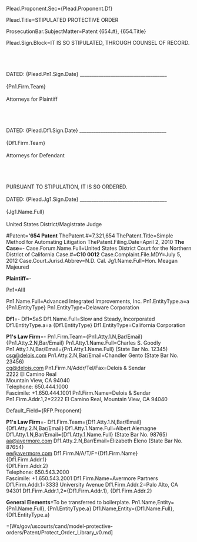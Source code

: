 Plead.Proponent.Sec={Plead.Proponent.Df}

Plead.Title=STIPULATED PROTECTIVE ORDER

ProsecutionBar.SubjectMatter=Patent {654.#}, {654.Title}

Plead.Sign.Block=IT IS SO STIPULATED, THROUGH COUNSEL OF RECORD.<br><br><br><br><br>DATED: {Plead.Pn1.Sign.Date} _____________________________________<br><br>{Pn1.Firm.Team}<br><br>Attorneys for Plaintiff<br><br><br><br><br>DATED: {Plead.Df1.Sign.Date}  _____________________________________<br><br>{Df1.Firm.Team}<br><br>Attorneys for Defendant<br><br><br><br><br>PURSUANT TO STIPULATION, IT IS SO ORDERED.<br><br>DATED: {Plead.Jg1.Sign.Date}  _____________________________________<br><br>{Jg1.Name.Full}<br><br>United States District/Magistrate Judge

#Patent=<b>'654 Patent</b>
ThePatent.#=7,321,654
ThePatent.Title=Simple Method for Automating Litigation
ThePatent.Filing.Date=April 2, 2010
<b>The Case</b>=-
Case.Forum.Name.Full=United States District Court for the Northern District of California
Case.#=<b>C10 0012</b>
Case.Complaint.File.MDY=July 5, 2012
Case.Court.Jurisd.Abbrev=N.D. Cal.
Jg1.Name.Full=Hon. Meagan Majeured

<b>Plaintiff</b>=-

Pn1=AIII

Pn1.Name.Full=Advanced Integrated Improvements, Inc.
Pn1.EntityType.a=a {Pn1.EntityType}
Pn1.EntityType=Delaware Corporation

<b>Df1</b>=-
Df1=SaS
Df1.Name.Full=Slow and Steady, Incorporated
Df1.EntityType.a=a {Df1.EntityType}
Df1.EntityType=California Corporation

<b>P1's Law Firm</b>=-
Pn1.Firm.Team={Pn1.Atty.1.N,Bar/Email}<br>{Pn1.Atty.2.N,Bar/Email}
Pn1.Atty.1.Name.Full=Charles S. Goodly
Pn1.Atty.1.N,Bar/Email={Pn1.Atty.1.Name.Full} (State Bar No. 12345)<br>csg@delois.com
Pn1.Atty.2.N,Bar/Email=Chandler Gento (State Bar No. 23456)<br>cg@delois.com
Pn1.Firm.N/Addr/Tel/Fax=Delois & Sendar<br>2222 El Camino Real<br>Mountain View, CA 94040<br>Telephone: 650.444.1000<br>Fascimile:  +1.650.444.1001
Pn1.Firm.Name=Delois & Sendar
Pn1.Firm.Addr.1,2=2222 El Camino Real, Mountain View, CA 94040

Default_Field={RFP.Proponent}


<b>P1's Law Firm</b>=-
Df1.Firm.Team={Df1.Atty.1.N,Bar/Email}<br>{Df1.Atty.2.N,Bar/Email}
Df1.Atty.1.Name.Full=Albert Alemagne
Df1.Atty.1.N,Bar/Email={Df1.Atty.1.Name.Full} (State Bar No. 98765)<br>aa@avermore.com
Df1.Atty.2.N,Bar/Email=Elizabeth Eleno (State Bar No. 87654)<br>ee@avermore.com
Df1.Firm.N/A/T/F={Df1.Firm.Name}<br>{Df1.Firm.Addr.1}<br>{Df1.Firm.Addr.2}<br>Telephone: 650.543.2000<br>Fascimile:  +1.650.543.2001
Df1.Firm.Name=Avermore Partners
Df1.Firm.Addr.1=3333 University Avenue
Df1.Firm.Addr.2=Palo Alto, CA 94301
Df1.Firm.Addr.1,2={Df1.Firm.Addr.1}, {Df1.Firm.Addr.2}

<b>General Elements</b>=To be transferred to boilerplate.
Pn1.Name,Entity={Pn1.Name.Full}, {Pn1.EntityType.a}
Df1.Name,Entity={Df1.Name.Full}, {Df1.EntityType.a}  

=[Wx/gov/uscourts/cand/model-protective-orders/Patent/Protect_Order_Library_v0.md]